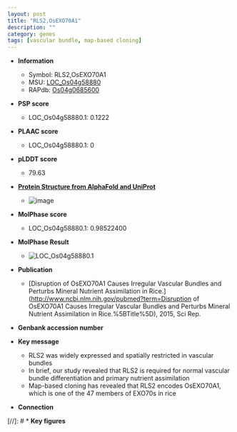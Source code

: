 ```yaml
---
layout: post
title: "RLS2,OsEXO70A1"
description: ""
category: genes
tags: [vascular bundle, map-based cloning]
---
```


* **Information**  
    + Symbol: RLS2,OsEXO70A1  
    + MSU: [LOC_Os04g58880](http://rice.plantbiology.msu.edu/cgi-bin/ORF_infopage.cgi?orf=LOC_Os04g58880)  
    + RAPdb: [Os04g0685600](http://rapdb.dna.affrc.go.jp/viewer/gbrowse_details/irgsp1?name=Os04g0685600)  

* **PSP score**  
    + LOC_Os04g58880.1: 0.1222 

* **PLAAC score**  
    + LOC_Os04g58880.1: 0 

* **pLDDT score**
    + 79.63

* **[Protein Structure from AlphaFold and UniProt](https://www.uniprot.org/uniprotkb/Q7XPT8/entry#structure)**
    + ![image](https://ricepsp.github.io/images/Q7/AF-Q7XPT8-F1.png)

* **MolPhase score**
    + LOC_Os04g58880.1: 0.98522400

* **MolPhase Result**
    + ![LOC_Os04g58880.1](https://304243504.github.io/Pictures/LOC_Os04g/LOC_Os04g58880.1.png)

* **Publication**  
    + [Disruption of OsEXO70A1 Causes Irregular Vascular Bundles and Perturbs Mineral Nutrient Assimilation in Rice.](http://www.ncbi.nlm.nih.gov/pubmed?term=Disruption of OsEXO70A1 Causes Irregular Vascular Bundles and Perturbs Mineral Nutrient Assimilation in Rice.%5BTitle%5D), 2015, Sci Rep.

* **Genbank accession number**  

* **Key message**  
    + RLS2 was widely expressed and spatially restricted in vascular bundles
    + In brief, our study revealed that RLS2 is required for normal vascular bundle differentiation and primary nutrient assimilation
    + Map-based cloning has revealed that RLS2 encodes OsEXO70A1, which is one of the 47 members of EXO70s in rice

* **Connection**  

[//]: # * **Key figures**  


